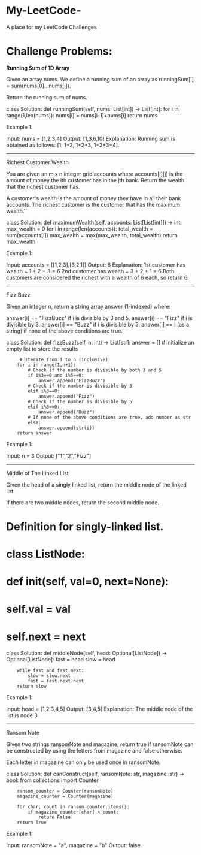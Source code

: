 # My-LeetCode-
A place for my LeetCode Challenges
# Challenge Problems:

**Running Sum of 1D Array**

Given an array nums. We define a running sum of an array as runningSum[i] = sum(nums[0]…nums[i]).

Return the running sum of nums.


class Solution:
    def runningSum(self, nums: List[int]) -> List[int]:
        for i in range(1,len(nums)):
            nums[i] = nums[i-1]+nums[i]
        return nums


Example 1:

Input: nums = [1,2,3,4]
Output: [1,3,6,10]
Explanation: Running sum is obtained as follows: [1, 1+2, 1+2+3, 1+2+3+4].


------------------------------
Richest Customer Wealth


You are given an m x n integer grid accounts where accounts[i][j] is the amount of money the i​​​​​​​​​​​th​​​​ customer has in the j​​​​​​​​​​​th​​​​ bank. Return the wealth that the richest customer has.

A customer's wealth is the amount of money they have in all their bank accounts. The richest customer is the customer that has the maximum wealth.''


class Solution:
    def maximumWealth(self, accounts: List[List[int]]) -> int:
        max_wealth = 0
        for i in range(len(accounts)):
            total_wealth = sum(accounts[i])
            max_wealth = max(max_wealth, total_wealth)
        return max_wealth


Example 1:

Input: accounts = [[1,2,3],[3,2,1]]
Output: 6
Explanation:
1st customer has wealth = 1 + 2 + 3 = 6
2nd customer has wealth = 3 + 2 + 1 = 6
Both customers are considered the richest with a wealth of 6 each, so return 6.


-----------------------------------


Fizz Buzz

Given an integer n, return a string array answer (1-indexed) where:

answer[i] == "FizzBuzz" if i is divisible by 3 and 5.
answer[i] == "Fizz" if i is divisible by 3.
answer[i] == "Buzz" if i is divisible by 5.
answer[i] == i (as a string) if none of the above conditions are true.
 
class Solution:
    def fizzBuzz(self, n: int) -> List[str]:
        answer = [] # Initialize an empty list to store the results
    
         # Iterate from 1 to n (inclusive)
        for i in range(1,n+1): 
            # Check if the number is divisible by both 3 and 5
            if i%3==0 and i%5==0:
                answer.append("FizzBuzz")       
            # Check if the number is divisible by 3
            elif i%3==0:
                answer.append("Fizz")
            # Check if the number is divisible by 5
            elif i%5==0:
                answer.append("Buzz")
            # If none of the above conditions are true, add number as str     
            else:
                answer.append(str(i))
        return answer



Example 1:

Input: n = 3
Output: ["1","2","Fizz"]

-----------------------------------------------
Middle of The Linked List

Given the head of a singly linked list, return the middle node of the linked list.

If there are two middle nodes, return the second middle node.

 # Definition for singly-linked list.
# class ListNode:
#     def __init__(self, val=0, next=None):
#         self.val = val
#         self.next = next
class Solution:
    def middleNode(self, head: Optional[ListNode]) -> Optional[ListNode]:
        fast = head
        slow = head

        while fast and fast.next:
            slow = slow.next
            fast = fast.next.next
        return slow
        

Example 1:


Input: head = [1,2,3,4,5]
Output: [3,4,5]
Explanation: The middle node of the list is node 3.


-------------------------------------------------


Ransom Note


Given two strings ransomNote and magazine, return true if ransomNote can be constructed by using the letters from magazine and false otherwise.

Each letter in magazine can only be used once in ransomNote.

 class Solution:
    def canConstruct(self, ransomNote: str, magazine: str) -> bool:
        from collections import Counter

        ransom_counter = Counter(ransomNote)
        magazine_counter = Counter(magazine)

        for char, count in ransom_counter.items():
            if magazine_counter[char] < count:
                return False
        return True
        

Example 1:

Input: ransomNote = "a", magazine = "b"
Output: false
